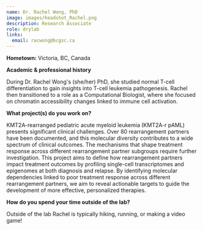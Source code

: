 ```yaml
---
name: Dr. Rachel Wong, PhD
image: images/headshot_Rachel.png
description: Research Associate
role: drylab
links:
  email: racwong@bcgsc.ca
---
```


**Hometown:** Victoria, BC, Canada


**Academic & professional history**

During Dr. Rachel Wong's (she/her) PhD, she studied normal T-cell differentiation to gain insights into T-cell leukemia pathogenesis. Rachel then transitioned to a role as a Computational Biologist, where she focused on chromatin accessibility changes linked to immune cell activation.


**What project(s) do you work on?**

KMT2A-rearranged pediatric acute myeloid leukemia (KMT2A-r pAML) presents significant clinical challenges. Over 80 rearrangement partners have been documented, and this molecular diversity contributes to a wide spectrum of clinical outcomes. The mechanisms that shape treatment response across different rearrangement partner subgroups require further investigation. This project aims to define how rearrangement partners impact treatment outcomes by profiling single-cell transcriptomes and epigenomes at both diagnosis and relapse. By identifying molecular dependencies linked to poor treatment response across different rearrangement partners, we aim to reveal actionable targets to guide the development of more effective, personalized therapies.

**How do you spend your time outside of the lab?**

Outside of the lab Rachel is typically hiking, running, or making a video game!